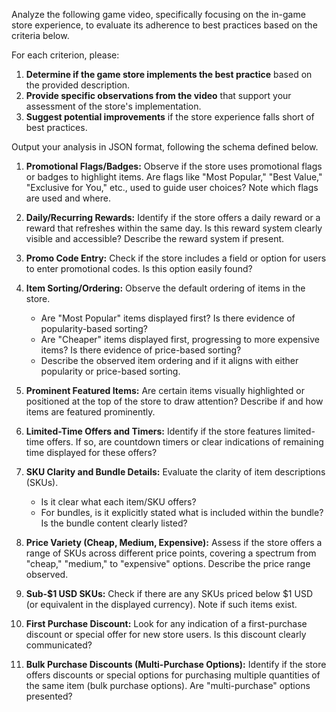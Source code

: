 Analyze the following game video, specifically focusing on the in-game store experience, to evaluate its adherence to best practices based on the criteria below.

For each criterion, please:
1. **Determine if the game store implements the best practice** based on the provided description.
2. **Provide specific observations from the video** that support your assessment of the store's implementation.
3. **Suggest potential improvements** if the store experience falls short of best practices.

Output your analysis in JSON format, following the schema defined below.


1. **Promotional Flags/Badges:** Observe if the store uses promotional flags or badges to highlight items.  Are flags like "Most Popular," "Best Value," "Exclusive for You," etc., used to guide user choices?  Note which flags are used and where.

2. **Daily/Recurring Rewards:** Identify if the store offers a daily reward or a reward that refreshes within the same day. Is this reward system clearly visible and accessible? Describe the reward system if present.

3. **Promo Code Entry:** Check if the store includes a field or option for users to enter promotional codes. Is this option easily found?

4. **Item Sorting/Ordering:** Observe the default ordering of items in the store.
    * Are "Most Popular" items displayed first? Is there evidence of popularity-based sorting?
    * Are "Cheaper" items displayed first, progressing to more expensive items? Is there evidence of price-based sorting?
    * Describe the observed item ordering and if it aligns with either popularity or price-based sorting.

5. **Prominent Featured Items:**  Are certain items visually highlighted or positioned at the top of the store to draw attention? Describe if and how items are featured prominently.

6. **Limited-Time Offers and Timers:**  Identify if the store features limited-time offers. If so, are countdown timers or clear indications of remaining time displayed for these offers?

7. **SKU Clarity and Bundle Details:**  Evaluate the clarity of item descriptions (SKUs).
    * Is it clear what each item/SKU offers?
    * For bundles, is it explicitly stated what is included within the bundle? Is the bundle content clearly listed?

8. **Price Variety (Cheap, Medium, Expensive):** Assess if the store offers a range of SKUs across different price points, covering a spectrum from "cheap," "medium," to "expensive" options.  Describe the price range observed.

9. **Sub-$1 USD SKUs:** Check if there are any SKUs priced below $1 USD (or equivalent in the displayed currency). Note if such items exist.

10. **First Purchase Discount:**  Look for any indication of a first-purchase discount or special offer for new store users. Is this discount clearly communicated?

11. **Bulk Purchase Discounts (Multi-Purchase Options):**  Identify if the store offers discounts or special options for purchasing multiple quantities of the same item (bulk purchase options). Are "multi-purchase" options presented?